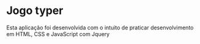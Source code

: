 # Jogo typer

Esta aplicação foi desenvolvida com o intuito de praticar desenvolvimento em HTML, CSS e JavaScript com Jquery
